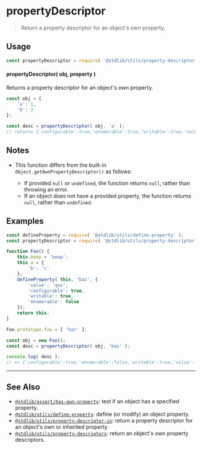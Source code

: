 <!--

@license Apache-2.0

Copyright (c) 2018 The Stdlib Authors.

Licensed under the Apache License, Version 2.0 (the "License");
you may not use this file except in compliance with the License.
You may obtain a copy of the License at

   http://www.apache.org/licenses/LICENSE-2.0

Unless required by applicable law or agreed to in writing, software
distributed under the License is distributed on an "AS IS" BASIS,
WITHOUT WARRANTIES OR CONDITIONS OF ANY KIND, either express or implied.
See the License for the specific language governing permissions and
limitations under the License.

-->

# propertyDescriptor

> Return a property descriptor for an object's own property.

<section class="usage">

## Usage

```javascript
const propertyDescriptor = require( '@stdlib/utils/property-descriptor' );
```

#### propertyDescriptor( obj, property )

Returns a property descriptor for an object's own property.

```javascript
const obj = {
    'a': 1,
    'b': 2
};

const desc = propertyDescriptor( obj, 'a' );
// returns {'configurable':true,'enumerable':true,'writable':true,'value':1}
```

</section>

<!-- /.usage -->

<section class="notes">

## Notes

-   This function differs from the built-in `Object.getOwnPropertyDescriptor()` as follows:

    -   If provided `null` or `undefined`, the function returns `null`, rather than throwing an error.
    -   If an object does not have a provided property, the function returns `null`, rather than `undefined`.

</section>

<!-- /.notes -->

<section class="examples">

## Examples

<!-- eslint no-undef: "error" -->

```javascript
const defineProperty = require( '@stdlib/utils/define-property' );
const propertyDescriptor = require( '@stdlib/utils/property-descriptor' );

function Foo() {
    this.beep = 'boop';
    this.a = {
        'b': 'c'
    };
    defineProperty( this, 'baz', {
        'value': 'qux',
        'configurable': true,
        'writable': true,
        'enumerable': false
    });
    return this;
}

Foo.prototype.foo = [ 'bar' ];

const obj = new Foo();
const desc = propertyDescriptor( obj, 'baz' );

console.log( desc );
// => {'configurable':true,'enumerable':false,'writable':true,'value':'qux'}
```

</section>

<!-- /.examples -->

<!-- Section for related `stdlib` packages. Do not manually edit this section, as it is automatically populated. -->

<section class="related">

* * *

## See Also

-   <span class="package-name">[`@stdlib/assert/has-own-property`][@stdlib/assert/has-own-property]</span><span class="delimiter">: </span><span class="description">test if an object has a specified property.</span>
-   <span class="package-name">[`@stdlib/utils/define-property`][@stdlib/utils/define-property]</span><span class="delimiter">: </span><span class="description">define (or modify) an object property.</span>
-   <span class="package-name">[`@stdlib/utils/property-descriptor-in`][@stdlib/utils/property-descriptor-in]</span><span class="delimiter">: </span><span class="description">return a property descriptor for an object's own or inherited property.</span>
-   <span class="package-name">[`@stdlib/utils/property-descriptors`][@stdlib/utils/property-descriptors]</span><span class="delimiter">: </span><span class="description">return an object's own property descriptors.</span>

</section>

<!-- /.related -->

<!-- Section for all links. Make sure to keep an empty line after the `section` element and another before the `/section` close. -->

<section class="links">

<!-- <related-links> -->

[@stdlib/assert/has-own-property]: https://github.com/stdlib-js/stdlib/tree/develop/lib/node_modules/%40stdlib/assert/has-own-property

[@stdlib/utils/define-property]: https://github.com/stdlib-js/stdlib/tree/develop/lib/node_modules/%40stdlib/utils/define-property

[@stdlib/utils/property-descriptor-in]: https://github.com/stdlib-js/stdlib/tree/develop/lib/node_modules/%40stdlib/utils/property-descriptor-in

[@stdlib/utils/property-descriptors]: https://github.com/stdlib-js/stdlib/tree/develop/lib/node_modules/%40stdlib/utils/property-descriptors

<!-- </related-links> -->

</section>

<!-- /.links -->
